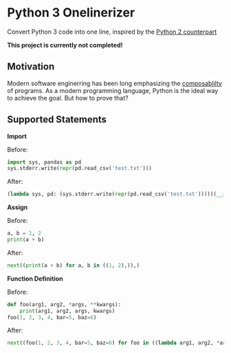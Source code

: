 # Python 3 Onelinerizer

Convert Python 3 code into one line, inspired by the [Python 2 counterpart](http://www.onelinerizer.com/)

**This project is currently not completed!**

## Motivation

Modern software enginerring has been long emphasizing the [composablilty](https://en.wikipedia.org/wiki/Composability) of programs. As a modern programming language, Python is the ideal way to achieve the goal. But how to prove that?

## Supported Statements

**Import**

Before:

```python
import sys, pandas as pd
sys.stderr.write(repr(pd.read_csv('test.txt')))
```

After:

```python
(lambda sys, pd: (sys.stderr.write(repr(pd.read_csv('test.txt')))))(__import__("sys"), __import__("pandas"))
```

**Assign**

Before:

```python
a, b = 1, 2
print(a + b)
```

After:

```python
next((print(a + b) for a, b in ((1, 2),)),)
```

**Function Definition**

Before:

```python
def foo(arg1, arg2, *args, **kwargs):
    print(arg1, arg2, args, kwargs)
foo(1, 2, 3, 4, bar=5, baz=6)
```

After:

```python
next((foo(1, 2, 3, 4, bar=5, baz=6) for foo in ((lambda arg1, arg2, *args, **kwargs: print(arg1, arg2, args, kwargs)),)),)
```
